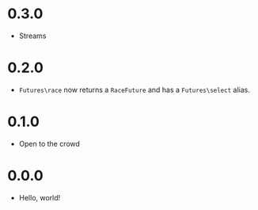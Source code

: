 # 0.3.0
* Streams

# 0.2.0
* `Futures\race` now returns a `RaceFuture` and has a `Futures\select` alias.

# 0.1.0
* Open to the crowd

# 0.0.0
* Hello, world!